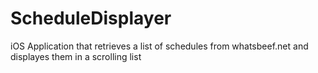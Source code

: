 # ScheduleDisplayer
iOS Application that retrieves a list of schedules from whatsbeef.net and displayes them in a scrolling list
